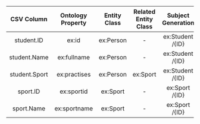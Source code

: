 |CSV Column|Ontology Property|Entity Class|Related Entity Class|Subject Generation|Join Condition|
|:--------:|:---------------:|:----------:|:------------------:|:----------------:|:------------:|
|student.ID|ex:id |ex:Person |-|ex:Student /{ID}|-|
|student.Name|ex:fullname |ex:Person |-|ex:Student /{ID}|-|
|student.Sport|ex:practises |ex:Person |ex:Sport |ex:Student /{ID}|student.Sport = sport.ID|
|sport.ID|ex:sportid |ex:Sport |-|ex:Sport /{ID}|-|
|sport.Name|ex:sportname |ex:Sport |-|ex:Sport /{ID}|-|
